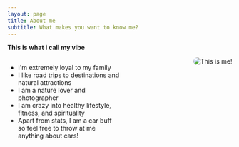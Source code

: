 ```yaml
---
layout: page
title: About me
subtitle: What makes you want to know me?
---
```


**This is what i call my vibe**

<div style="display: flex; align-items: flex-start;">

<div style="flex: 1;">
  <ul>
    <li>I'm extremely loyal to my family</li>
    <li>I like road trips to destinations and natural attractions</li>
    <li>I am a nature lover and photographer</li>
    <li>I am crazy into healthy lifestyle, fitness, and spirituality</li>
    <li>Apart from stats, I am a car buff so feel free to throw at me anything about cars!</li>
  </ul>
</div>

<div style="flex: 1; text-align: right;">
  <img src="https://github.com/siddharthmaredu/siddharthmaredu.github.io/assets/img/IMG_7208.jpg" alt="This is me!" style="max-width: 300px; margin-left: 20px; border-radius: 10px;">
</div>

</div>
